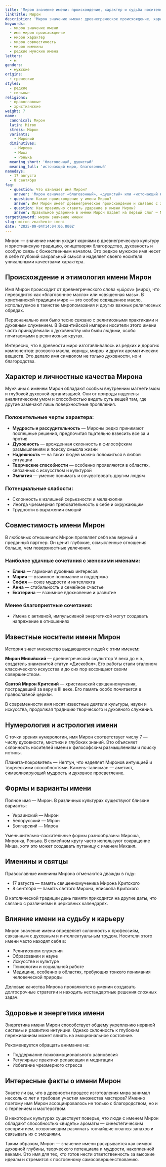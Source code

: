 ```yaml
---
title: 'Мирон значение имени: происхождение, характер и судьба носителя'
linkTitle: Мирон
description: 'Мирон значение имени: древнегреческое происхождение, характеристика личности, совместимость и интересные факты о редком мужском имени.'
keywords:
  - мирон значение имени
  - имя мирон происхождение
  - мирон характер
  - мирон совместимость
  - мирон именины
  - редкие мужские имена
letters:
  - м
genders:
  - мужские
origins:
  - греческие
styles:
  - редкие
  - сильные
religions:
  - православные
  - христианские
weight: 7
name:
  canonical: Мирон
  latin: Miron
  stress: Ми́рон
  variants:
    - Мироний
  diminutives:
    - Мироша
    - Миша
    - Ронька
  meaning_short: 'благовонный, душистый'
  meaning_full: 'источающий миро, благовонный'
namedays:
  - 17 августа
  - 8 сентября
faq:
  - question: Что означает имя Мирон?
    answer: 'Мирон означает «благовонный», «душистый» или «источающий миро». Имя происходит от греческого слова «μύρον» (миро) — священного благовонного масла.'
  - question: Какое происхождение у имени Мирон?
    answer: Имя Мирон имеет древнегреческое происхождение и связано с христианской традицией использования священного мира при богослужениях.
  - question: Как правильно ставить ударение в имени Мирон?
    answer: Правильное ударение в имени Мирон падает на первый слог — Ми́рон.
targetKeyword: мирон значение имени
slug: miron-znachenie-imeni
date: '2025-09-04T14:04:06.000Z'
---
```


Мирон — значение имени уходит корнями в древнегреческую культуру и христианскую традицию, олицетворяя благородство, духовность и особую связь с божественным началом. Это редкое мужское имя несет в себе глубокий сакральный смысл и наделяет своего носителя уникальными качествами характера.

## Происхождение и этимология имени Мирон

Имя Мирон происходит от древнегреческого слова «μύρον» (миро), что переводится как «благовонное масло» или «священная мазь». В христианской традиции миро — это особое освященное масло, используемое в таинстве миропомазания и других важных религиозных обрядах.

Первоначально имя было тесно связано с религиозными практиками и духовным служением. В Византийской империи носители этого имени часто принадлежали к духовенству или были людьми, особо почитаемыми в религиозных кругах.

Интересно, что в древности миро изготавливалось из редких и дорогих компонентов: розового масла, корицы, мирры и других ароматических веществ. Это делало имя символом не только духовности, но и благородства.

## Характер и личностные качества Мирона

Мужчины с именем Мирон обладают особым внутренним магнетизмом и глубокой духовной организацией. Они от природы наделены аналитическим умом и способностью видеть суть вещей там, где другие замечают лишь поверхностные проявления.

### Положительные черты характера:

- **Мудрость и рассудительность** — Мироны редко принимают поспешные решения, предпочитая тщательно взвесить все за и против
- **Духовность** — врожденная склонность к философским размышлениям и поиску смысла жизни
- **Надежность** — на таких людей можно положиться в любой ситуации
- **Творческие способности** — особенно проявляются в областях, связанных с искусством и культурой
- **Эмпатия** — умение понимать и сочувствовать другим людям

### Потенциальные слабости:

- Склонность к излишней серьезности и меланхолии
- Иногда чрезмерная требовательность к себе и окружающим
- Трудности в выражении эмоций

## Совместимость имени Мирон

В любовных отношениях Мирон проявляет себя как верный и преданный партнер. Он ценит глубокие, осмысленные отношения больше, чем поверхностные увлечения.

### Наиболее удачные сочетания с женскими именами:

- **Елена** — гармония духовных интересов
- **Мария** — взаимное понимание и поддержка
- **София** — союз мудрости и интеллекта
- **Анна** — стабильность и семейное счастье
- **Екатерина** — взаимное вдохновение и развитие

### Менее благоприятные сочетания:

- Имена с активной, импульсивной энергетикой могут создавать напряжение в отношениях

## Известные носители имени Мирон

История знает множество выдающихся людей с этим именем:

**Мирон Милийский** — древнегреческий скульптор V века до н.э., создатель знаменитой статуи «Дискобол». Его работы стали эталоном классического искусства и до сих пор восхищают своим совершенством.

**Святой Мирон Критский** — христианский священномученик, пострадавший за веру в III веке. Его память особо почитается в православной церкви.

В современности имя носят известные деятели культуры, науки и искусства, продолжая традицию творческого и духовного служения.

## Нумерология и астрология имени

С точки зрения нумерологии, имя Мирон соответствует числу 7 — числу духовности, мистики и глубоких знаний. Это объясняет склонность носителей имени к философским размышлениям и поиску истины.

Планета-покровитель — Нептун, что наделяет Миронов интуицией и творческими способностями. Камень-талисман — аметист, символизирующий мудрость и духовное просветление.

## Формы и варианты имени

Полное имя — Мирон. В различных культурах существуют близкие варианты:

- Украинский — Мирон
- Белорусский — Мірон
- Болгарский — Мирон

Уменьшительно-ласкательные формы разнообразны: Мироша, Миронка, Ронька. В семейном кругу часто используют сокращение Миша, хотя это может создавать путаницу с именем Михаил.

## Именины и святцы

Православные именины Мирона отмечаются дважды в году:

- 17 августа — память священномученика Мирона Критского
- 8 сентября — память святого Мирона, епископа Критского

В католической традиции день памяти приходится на другие даты, что связано с различиями в церковных календарях.

## Влияние имени на судьбу и карьеру

Мирон значение имени определяет склонность к профессиям, связанным с духовным и интеллектуальным трудом. Носители этого имени часто находят себя в:

- Религиозном служении
- Образовании и науке
- Искусстве и культуре
- Психологии и социальной работе
- Медицине, особенно в областях, требующих тонкого понимания человеческой природы

Деловые качества Мирона проявляются в умении создавать долгосрочные стратегии и находить нестандартные решения сложных задач.

## Здоровье и энергетика имени

Энергетика имени Мирон способствует общему укреплению нервной системы и развитию интуиции. Однако склонность к глубоким переживаниям может влиять на эмоциональное состояние.

Рекомендуется обращать внимание на:

- Поддержание психоэмоционального равновесия
- Регулярные практики релаксации и медитации
- Избегание чрезмерного стресса

## Интересные факты о имени Мирон

Знаете ли вы, что в древности процесс изготовления мира занимал несколько лет и требовал участия множества мастеров? Именно поэтому имя Мирон ассоциировалось не только с благородством, но и с терпением и мастерством.

В некоторых культурах существует поверье, что люди с именем Мирон обладают способностью «видеть» ароматы — синестетическим восприятием, позволяющим различать тончайшие нюансы запахов и связывать их с эмоциями.

Таким образом, Мирон — значение имени раскрывается как символ духовной глубины, творческого потенциала и мудрости, накопленной веками. Это имя для тех, кто готов нести ответственность за высокие идеалы и стремится к постоянному самосовершенствованию.
